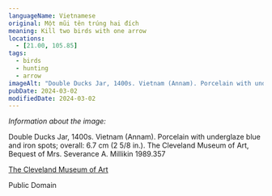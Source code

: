 ```yaml
---
languageName: Vietnamese
original: Một mũi tên trúng hai đích
meaning: Kill two birds with one arrow
locations:
  - [21.00, 105.85]
tags:
  - birds
  - hunting
  - arrow
imageAlt: "Double Ducks Jar, 1400s. Vietnam (Annam). Porcelain with underglaze blue and iron spots; overall: 6.7 cm (2 5/8 in.). The Cleveland Museum of Art, Bequest of Mrs. Severance A. Millikin 1989.357"
pubDate: 2024-03-02
modifiedDate: 2024-03-02
---
```


_Information about the image:_

Double Ducks Jar, 1400s. Vietnam (Annam). Porcelain with underglaze blue and iron spots; overall: 6.7 cm (2 5/8 in.). The Cleveland Museum of Art, Bequest of Mrs. Severance A. Millikin 1989.357

[The Cleveland Museum of Art](https://www.clevelandart.org/art/1989.357)

Public Domain
